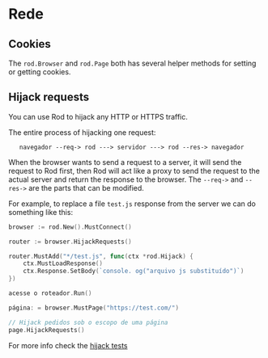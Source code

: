 # Rede

## Cookies

The `rod.Browser` and `rod.Page` both has several helper methods for setting or getting cookies.

## Hijack requests

You can use Rod to hijack any HTTP or HTTPS traffic.

The entire process of hijacking one request:

```text
   navegador --req-> rod ---> servidor ---> rod --res-> navegador
```

When the browser wants to send a request to a server, it will send the request to Rod first, then Rod will act like a proxy to send the request to the actual server and return the response to the browser. The `--req->` and `--res->` are the parts that can be modified.

For example, to replace a file `test.js` response from the server we can do something like this:

```go
browser := rod.New().MustConnect()

router := browser.HijackRequests()

router.MustAdd("*/test.js", func(ctx *rod.Hijack) {
    ctx.MustLoadResponse()
    ctx.Response.SetBody(`console. og("arquivo js substituído")`)
})

acesse o roteador.Run()

página: = browser.MustPage("https://test.com/")

// Hijack pedidos sob o escopo de uma página
page.HijackRequests()
```

For more info check the [hijack tests](https://github.com/go-rod/rod/blob/master/hijack_test.go)
